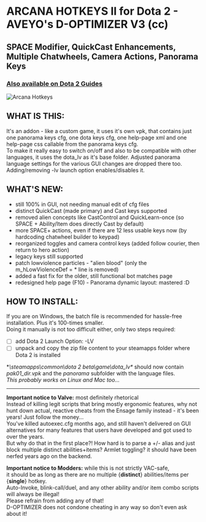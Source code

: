# ARCANA HOTKEYS II for Dota 2 - AVEYO's D-OPTIMIZER V3 (cc)
## SPACE Modifier, QuickCast Enhancements, Multiple Chatwheels, Camera Actions, Panorama Keys
### [Also available on Dota 2 Guides](http://steamcommunity.com/sharedfiles/filedetails/?id=408986743)  
![Arcana Hotkeys](https://cloud.githubusercontent.com/assets/12874843/19415619/1b6efa54-937e-11e6-9412-e74485c4f965.png)

## WHAT IS THIS:  
It's an addon - like a custom game, it uses it's own vpk, that contains just one panorama keys cfg, one dota keys cfg, one help-page xml and one help-page css callable from the panorama keys cfg.  
To make it really easy to switch on/off and also to be compatible with other languages, it uses the dota_lv as it's base folder. 
Adjusted panorama language settings for the various GUI changes are dropped there too. 
Adding/removing -lv launch option enables/disables it.  

## WHAT'S NEW:
- still 100% in GUI, not needing manual edit of cfg files
- distinct QuickCast (made primary) and Cast keys supported
- removed alien concepts like CastControl and QuickLearn-once (so SPACE + Ability/Item does directly Cast by default)
- more SPACE+ actions, even if there are 12 less usable keys now (by hardcoding chatwheel builder to keypad)
- reorganized toggles and camera control keys (added follow courier, then return to hero action)
- legacy keys still supported
- patch lowviolence particles - "alien blood"	(only the m_hLowViolenceDef = * line is removed)
- added a fast fix for the older, still functional bot matches page
- redesigned help page (F10) - Panorama dynamic layout: mastered :D

## HOW TO INSTALL:  
If you are on Windows, the batch file is recommended for hassle-free installation. Plus it's 100-times smaller.  
Doing it manually is not too difficult either, only two steps required:  
- [ ] add Dota 2 Launch Option: -LV
- [ ] unpack and copy the zip file content to your steamapps folder where Dota 2 is installed  

**\steamapps\common\dota 2 beta\game\dota_lv\** should now contain _pak01_dir.vpk_ and the _panorama_ subfolder with the language files.  
_This probably works on Linux and Mac too..._

---

**Important notice to Valve:** most definitely rhetorical  
 Instead of killing legit scripts that bring mostly ergonomic features, why not hunt down actual, reactive cheats from the Ensage family instead - it's been years! Just follow the money...  
 You've killed autoexec.cfg months ago, and still haven't delivered on GUI alternatives for many features that users have developed and got used to over the years.  
 But why do that in the first place?! How hard is to parse a +/- alias and just block multiple distinct abilities+items? Armlet toggling? it should have been nerfed years ago on the backend.  

**Important notice to Modders:** while this is not strictly VAC-safe,  
 it should be as long as there are no multiple {**distinct**} abilities/items per {**single**} hotkey.  
 Auto-Invoke, blink-call/duel, and any other ability and/or item combo scripts will always be illegal!  
 Please refrain from adding any of that!  
 D-OPTIMIZER does not condone cheating in any way so don't even ask about it!
